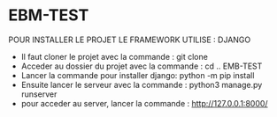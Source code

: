 # EBM-TEST
POUR INSTALLER LE PROJET
LE FRAMEWORK UTILISE : DJANGO
 - Il faut cloner le projet avec la commande : git clone 
-  Acceder au dossier du projet avec la commande : cd .. EMB-TEST
-  Lancer la commande pour installer django: python -m pip install
- Ensuite lancer le serveur avec la commande : python3 manage.py runserver
- pour acceder au server, lancer la commande : http://127.0.0.1:8000/ 

